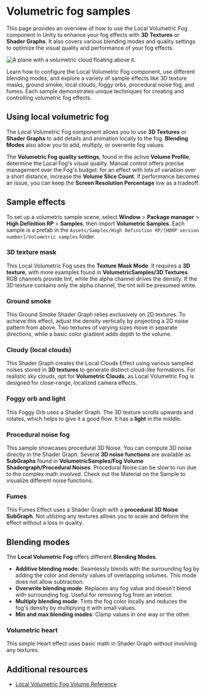 # Volumetric fog samples

This page provides an overview of how to use the Local Volumetric Fog component
in Unity to enhance your fog effects with **3D Textures** or **Shader
Graphs**. It also covers various blending modes and quality settings to optimize
the visual quality and performance of your fog effects.

![A plane with a volumetric cloud floating above it.](Images/volumetric-fog-samples.jpg)

Learn how to configure the Local Volumetric Fog component, use different
blending modes, and explore a variety of sample effects like 3D texture masks,
ground smoke, local clouds, foggy orbs, procedural noise fog, and fumes. Each
sample demonstrates unique techniques for creating and controlling volumetric
fog effects.

## Using local volumetric fog

The Local Volumetric Fog component allows you to use **3D Textures** or **Shader
Graphs** to add details and animation locally to the fog. **Blending Modes**
also allow you to add, multiply, or overwrite fog values.

The **Volumetric Fog quality settings**, found in the active **Volume Profile**,
determine the Local Fog's visual quality. Manual control offers precise
management over the Fog's budget: for an effect with lots of variation over a
short distance, increase the **Volume Slice Count**. If performance becomes an
issue, you can keep the **Screen Resolution Percentage** low as a tradeoff.

## Sample effects

To set up a volumetric sample scene, select **Window** > **Package manager** > **High Definition RP** > **Samples**, then import **Volumetric Samples**. Each sample is a prefab in the `Assets/Samples/High Definition RP/[HDRP version number]/Volumetric samples` folder.

### 3D texture mask

This Local Volumetric Fog uses the **Texture Mask Mode**. It requires a **3D
texture**, with more examples found in **VolumetricSamples/3D Textures**. RGB
channels provide tint, while the alpha channel drives the density. If the 3D
texture contains only the alpha channel, the tint will be presumed white.

### Ground smoke

This Ground Smoke Shader Graph relies exclusively on 2D textures. To achieve
this effect, adjust the density vertically by projecting a 2D noise pattern from
above. Two textures of varying sizes move in separate directions, while a basic
color gradient adds depth to the volume.

### Cloudy (local clouds)

This Shader Graph creates the Local Clouds Effect using various sampled noises
stored in **3D textures** to generate distinct cloud-like formations. For
realistic sky clouds, opt for **Volumetric Clouds**, as Local Volumetric Fog is
designed for close-range, localized camera effects.

### Foggy orb and light

This Foggy Orb uses a Shader Graph. The 3D texture scrolls upwards and rotates,
which helps to give it a good flow. It has a **light** in the middle.

### Procedural noise fog

This sample showcases procedural 3D Noise. You can compute 3D noise directly in
the Shader Graph. Several **3D noise functions** are available as **SubGraphs**
found in **VolumetricSamples/Fog Volume Shadergraph/Procedural
Noises**. Procedural Noise can be slow to run due to the complex math
involved. Check out the Material on the Sample to visualize different noise
functions.

### Fumes

This Fumes Effect uses a Shader Graph with a **procedural 3D Noise
SubGraph**. Not utilizing any textures allows you to scale and deform the effect
without a loss in quality.

## Blending modes

The **Local Volumetric Fog** offers different **Blending Modes**.

- **Additive blending mode**: Seamlessly blends with the surrounding fog by
  adding the color and density values of overlapping volumes. This mode does not
  allow subtraction.
- **Overwrite blending mode**: Replaces any fog value and doesn't blend with
  surrounding fog. Useful for removing fog from an interior.
- **Multiply blending mode**: Tints the fog color locally and reduces the fog's
  density by multiplying it with small values.
- **Min and max blending modes**: Clamp values in one way or the other.

### Volumetric heart

This simple Heart effect uses basic math in Shader Graph without involving any
textures.

## Additional resources

- [Local Volumetric Fog Volume
  Reference](https://docs.unity3d.com/Packages/com.unity.render-pipelines.high-definition@latest/index.html?subfolder=/manual/local-volumetric-fog-volume-reference.html)
